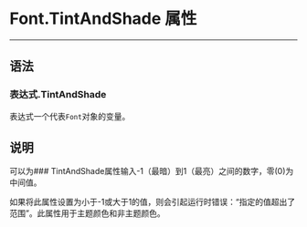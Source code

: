 # Font.TintAndShade 属性
            
---

## 语法

### 表达式.TintAndShade

表达式一个代表`Font`对象的变量。

## 说明

可以为### TintAndShade属性输入-1（最暗）到1（最亮）之间的数字，零(0)为中间值。

如果将此属性设置为小于-1或大于1的值，则会引起运行时错误：“指定的值超出了范围”。此属性用于主题颜色和非主题颜色。
